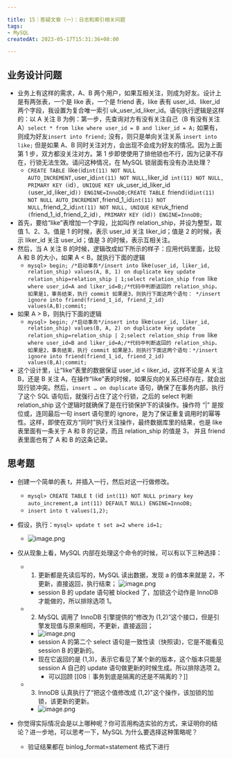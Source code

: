 ```yaml
---

title: 15｜答疑文章（一）：日志和索引相关问题
tags:
- MySQL
createdAt: 2023-05-17T15:31:36+08:00

---
```


## 业务设计问题

- 业务上有这样的需求，A、B 两个用户，如果互相关注，则成为好友。设计上是有两张表，一个是 like 表，一个是 friend 表，like 表有 user_id、liker_id 两个字段，我设置为复合唯一索引 uk_user_id_liker_id。语句执行逻辑是这样的：以 A 关注 B 为例：第一步，先查询对方有没有关注自己（B 有没有关注 A）`select * from like where user_id = B and liker_id = A;` 如果有，则成为好友`insert into friend;` 没有，则只是单向关注关系 `insert into like;` 但是如果 A、B 同时关注对方，会出现不会成为好友的情况。因为上面第 1 步，双方都没关注对方。第 1 步即使使用了排他锁也不行，因为记录不存在，行锁无法生效。请问这种情况，在 MySQL 锁层面有没有办法处理？
  - `CREATE TABLE `like` ( `id` int(11) NOT NULL AUTO_INCREMENT, `user_id` int(11) NOT NULL, `liker_id` int(11) NOT NULL, PRIMARY KEY (`id`), UNIQUE KEY `uk_user_id_liker_id` (`user_id`,`liker_id`)) ENGINE=InnoDB;CREATE TABLE `friend` ( `id` int(11) NOT NULL AUTO_INCREMENT, `friend_1_id` int(11) NOT NULL, `friend_2_id` int(11) NOT NULL, UNIQUE KEY `uk_friend` (`friend_1_id`,`friend_2_id`), PRIMARY KEY (`id`)) ENGINE=InnoDB;`
- 首先，要给“like”表增加一个字段，比如叫作 relation_ship，并设为整型，取值 1、2、3。值是 1 的时候，表示 user_id 关注 liker_id；值是 2 的时候，表示 liker_id 关注 user_id；值是 3 的时候，表示互相关注。
- 然后，当 A 关注 B 的时候，逻辑改成如下所示的样子：应用代码里面，比较 A 和 B 的大小，如果 A < B，就执行下面的逻辑
  - `mysql> begin; /*启动事务*/insert into `like`(user_id, liker_id, relation_ship) values(A, B, 1) on duplicate key update relation_ship=relation_ship | 1;select relation_ship from `like` where user_id=A and liker_id=B;/*代码中判断返回的 relation_ship， 如果是1，事务结束，执行 commit 如果是3，则执行下面这两个语句： */insert ignore into friend(friend_1_id, friend_2_id) values(A,B);commit;`
- 如果 A > B，则执行下面的逻辑
  - `mysql> begin; /*启动事务*/insert into `like`(user_id, liker_id, relation_ship) values(B, A, 2) on duplicate key update relation_ship=relation_ship | 2;select relation_ship from `like` where user_id=B and liker_id=A;/*代码中判断返回的 relation_ship， 如果是2，事务结束，执行 commit 如果是3，则执行下面这两个语句：*/insert ignore into friend(friend_1_id, friend_2_id) values(B,A);commit;`
- 这个设计里，让“like”表里的数据保证 user_id < liker_id，这样不论是 A 关注 B，还是 B 关注 A，在操作“like”表的时候，如果反向的关系已经存在，就会出现行锁冲突。然后，`insert … on duplicate` 语句，确保了在事务内部，执行了这个 SQL 语句后，就强行占住了这个行锁，之后的 select 判断 relation_ship 这个逻辑时就确保了是在行锁保护下的读操作。操作符 “|” 是按位或，连同最后一句 insert 语句里的 ignore，是为了保证重复调用时的幂等性。这样，即使在双方“同时”执行关注操作，最终数据库里的结果，也是 like 表里面有一条关于 A 和 B 的记录，而且 relation_ship 的值是 3， 并且 friend 表里面也有了 A 和 B 的这条记录。

## 思考题

- 创建一个简单的表 t，并插入一行，然后对这一行做修改。
  - `mysql> CREATE TABLE `t` (`id` int(11) NOT NULL primary key auto_increment,`a` int(11) DEFAULT NULL) ENGINE=InnoDB;`
  - `insert into t values(1,2);`
- 假设，执行：`mysql> update t set a=2 where id=1;`
  - ![image.png](https://cdn.jsdelivr.net/gh/11ze/static/images/mysql45-15-1.png)
- 仅从现象上看，MySQL 内部在处理这个命令的时候，可以有以下三种选择：
  - 1. 更新都是先读后写的，MySQL 读出数据，发现 a 的值本来就是 2，不更新，直接返回，执行结束；
      ![image.png](https://cdn.jsdelivr.net/gh/11ze/static/images/mysql45-15-2.png)
      - session B 的 update 语句被 blocked 了，加锁这个动作是 InnoDB 才能做的，所以排除选项 1。
  - 2. MySQL 调用了 InnoDB 引擎提供的“修改为 (1,2)”这个接口，但是引擎发现值与原来相同，不更新，直接返回；
      - ![image.png](https://cdn.jsdelivr.net/gh/11ze/static/images/mysql45-15-3.png)
      - session A 的第二个 select 语句是一致性读（快照读)，它是不能看见 session B 的更新的。
      - 现在它返回的是 (1,3)，表示它看见了某个新的版本，这个版本只能是 session A 自己的 update 语句做更新的时候生成。所以排除选项 2。
        - 可以回顾 [[08｜事务到底是隔离的还是不隔离的？]]
  - 3. InnoDB 认真执行了“把这个值修改成 (1,2)"这个操作，该加锁的加锁，该更新的更新。
    - ![image.png](https://cdn.jsdelivr.net/gh/11ze/static/images/mysql45-15-4.png)

- 你觉得实际情况会是以上哪种呢？你可否用构造实验的方式，来证明你的结论？进一步地，可以思考一下，MySQL 为什么要选择这种策略呢？
  - 验证结果都在 binlog_format=statement 格式下进行
